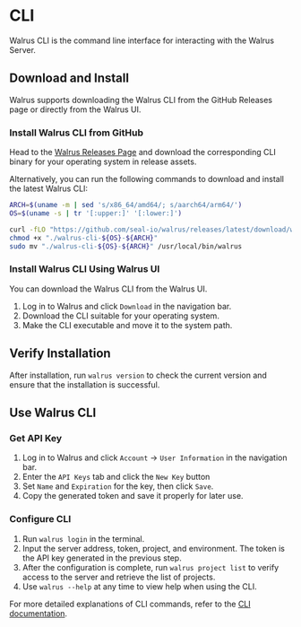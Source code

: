 # CLI

Walrus CLI is the command line interface for interacting with the Walrus Server.

## Download and Install

Walrus supports downloading the Walrus CLI from the GitHub Releases page or directly from the Walrus UI.

### Install Walrus CLI from GitHub

Head to the [Walrus Releases Page](https://github.com/seal-io/walrus/releases) and download the corresponding CLI binary for your operating system in release assets.

Alternatively, you can run the following commands to download and install the latest Walrus CLI:

```bash
ARCH=$(uname -m | sed 's/x86_64/amd64/; s/aarch64/arm64/')
OS=$(uname -s | tr '[:upper:]' '[:lower:]')

curl -fLO "https://github.com/seal-io/walrus/releases/latest/download/walrus-cli-${OS}-${ARCH}"
chmod +x "./walrus-cli-${OS}-${ARCH}"
sudo mv "./walrus-cli-${OS}-${ARCH}" /usr/local/bin/walrus
```

### Install Walrus CLI Using Walrus UI

You can download the Walrus CLI from the Walrus UI.

1. Log in to Walrus and click `Download` in the navigation bar.
2. Download the CLI suitable for your operating system.
3. Make the CLI executable and move it to the system path.

## Verify Installation

After installation, run `walrus version`  to check the current version and ensure that the installation is successful.

## Use Walrus CLI

### Get API Key

1. Log in to Walrus and click `Account` -> `User Information` in the navigation bar.
2. Enter the `API Keys` tab and click the `New Key` button
3. Set `Name` and `Expiration` for the key, then click `Save`.
4. Copy the generated token and save it properly for later use.

### Configure CLI

1. Run `walrus login` in the terminal.
2. Input the server address, token, project, and environment. The token is the API key generated in the previous step.
3. After the configuration is complete, run `walrus project list` to verify access to the server and retrieve the list of projects.
4. Use `walrus --help` at any time to view help when using the CLI.

For more detailed explanations of CLI commands, refer to the [CLI documentation](category/cli).